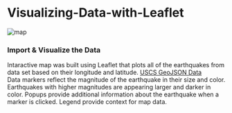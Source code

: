 <h1>Visualizing-Data-with-Leaflet</h1> 

<img src="/image/map.png" alt="map">

<h3>Import & Visualize the Data</h3>

<p>Intaractive map was built using Leaflet that plots all of the earthquakes from data set based on their longitude and latitude.
<a href="https://earthquake.usgs.gov/earthquakes/feed/v1.0/geojson.php">USCS GeoJSON Data</a> 
<br>
Data markers reflect the magnitude of the earthquake in their size and color. Earthquakes with higher magnitudes are appearing larger and darker in color. Popups provide additional information about the earthquake when a marker is clicked.
Legend provide context for map data.
 </p>